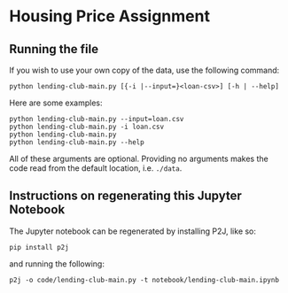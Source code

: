 # Housing Price Assignment

## Running the file
If you wish to use your own copy of the data, use the following command:

``python lending-club-main.py [{-i |--input=}<loan-csv>] [-h | --help]``

Here are some examples:

```
python lending-club-main.py --input=loan.csv
python lending-club-main.py -i loan.csv
python lending-club-main.py
python lending-club-main.py --help
```

All of these arguments are optional. Providing no arguments makes the code read from the default location, i.e. ```./data```.

## Instructions on regenerating this Jupyter Notebook
The Jupyter notebook can be regenerated by installing P2J, like so:

``pip install p2j``

and running the following:

``p2j -o code/lending-club-main.py -t notebook/lending-club-main.ipynb``
